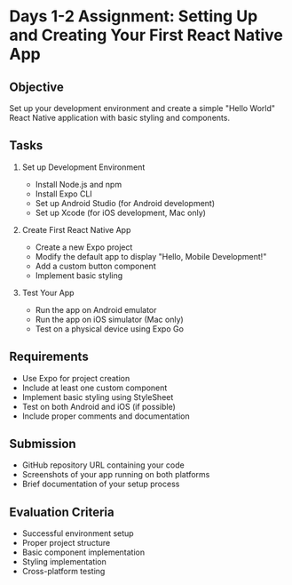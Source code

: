 # Days 1-2 Assignment: Setting Up and Creating Your First React Native App

## Objective
Set up your development environment and create a simple "Hello World" React Native application with basic styling and components.

## Tasks
1. Set up Development Environment
   - Install Node.js and npm
   - Install Expo CLI
   - Set up Android Studio (for Android development)
   - Set up Xcode (for iOS development, Mac only)

2. Create First React Native App
   - Create a new Expo project
   - Modify the default app to display "Hello, Mobile Development!"
   - Add a custom button component
   - Implement basic styling

3. Test Your App
   - Run the app on Android emulator
   - Run the app on iOS simulator (Mac only)
   - Test on a physical device using Expo Go

## Requirements
- Use Expo for project creation
- Include at least one custom component
- Implement basic styling using StyleSheet
- Test on both Android and iOS (if possible)
- Include proper comments and documentation

## Submission
- GitHub repository URL containing your code
- Screenshots of your app running on both platforms
- Brief documentation of your setup process

## Evaluation Criteria
- Successful environment setup
- Proper project structure
- Basic component implementation
- Styling implementation
- Cross-platform testing


